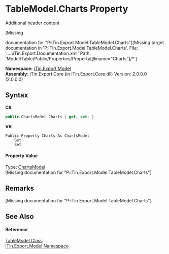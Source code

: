 # TableModel.Charts Property 
Additional header content 

\[Missing <summary> documentation for "P:iTin.Export.Model.TableModel.Charts"\]\[Missing <include> target documentation in 'P:iTin.Export.Model.TableModel.Charts'.  File: '..\..\iTin.Export.Documentation.xml' Path: 'Model/Table/Public/Properties/Property[@name="Charts"]/*'\]

**Namespace:**&nbsp;<a href="N_iTin_Export_Model">iTin.Export.Model</a><br />**Assembly:**&nbsp;iTin.Export.Core (in iTin.Export.Core.dll) Version: 2.0.0.0 (2.0.0.0)

## Syntax

**C#**<br />
``` C#
public ChartsModel Charts { get; set; }
```

**VB**<br />
``` VB
Public Property Charts As ChartsModel
	Get
	Set
```


#### Property Value
Type: <a href="T_iTin_Export_Model_ChartsModel">ChartsModel</a><br />\[Missing <value> documentation for "P:iTin.Export.Model.TableModel.Charts"\]

## Remarks
\[Missing <remarks> documentation for "P:iTin.Export.Model.TableModel.Charts"\]

## See Also


#### Reference
<a href="T_iTin_Export_Model_TableModel">TableModel Class</a><br /><a href="N_iTin_Export_Model">iTin.Export.Model Namespace</a><br />
